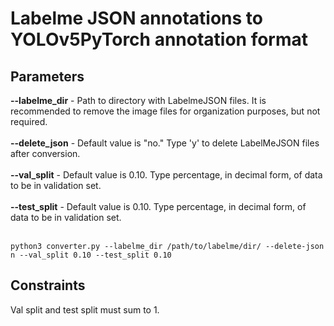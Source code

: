 # Labelme JSON annotations to YOLOv5PyTorch annotation format  

## Parameters 
**--labelme_dir** - Path to directory with LabelmeJSON files. It is recommended to remove the image files for organization purposes, but not required. <br /><br />
**--delete_json** - Default value is "no." Type 'y' to delete LabelMeJSON files after conversion. <br /><br />
**--val_split** - Default value is 0.10. Type percentage, in decimal form, of data to be in validation set. <br /><br />
**--test_split** - Default value is 0.10. Type percentage, in decimal form, of data to be in validation set. <br /><br />

`
  python3 converter.py --labelme_dir /path/to/labelme/dir/ --delete-json n --val_split 0.10 --test_split 0.10 
`
## Constraints 
Val split and test split must sum to 1. 

